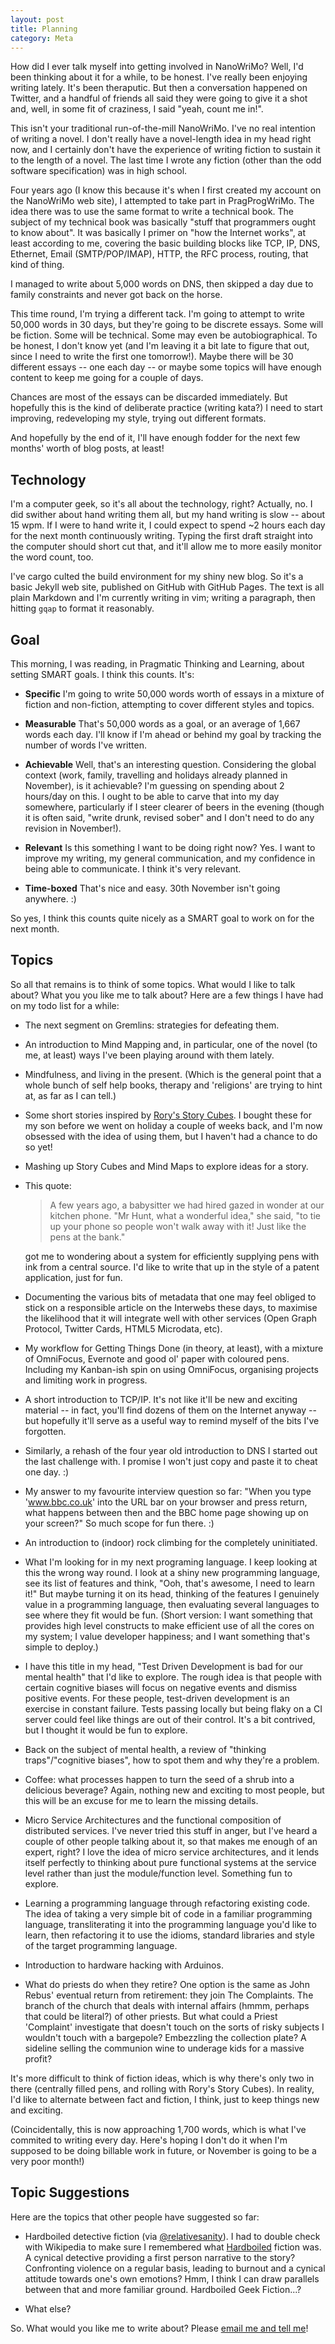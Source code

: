 ```yaml
---
layout: post
title: Planning
category: Meta
---
```

How did I ever talk myself into getting involved in NanoWriMo? Well, I'd been
thinking about it for a while, to be honest. I've really been enjoying writing
lately. It's been theraputic. But then a conversation happened on Twitter, and
a handful of friends all said they were going to give it a shot and, well, in
some fit of craziness, I said "yeah, count me in!".

This isn't your traditional run-of-the-mill NanoWriMo. I've no real intention
of writing a novel. I don't really have a novel-length idea in my head right
now, and I certainly don't have the experience of writing fiction to sustain it
to the length of a novel. The last time I wrote any fiction (other than the odd
software specification) was in high school.

Four years ago (I know this because it's when I first created my account on the
NanoWriMo web site), I attempted to take part in PragProgWriMo. The idea there
was to use the same format to write a technical book. The subject of my
technical book was basically "stuff that programmers ought to know about". It
was basically I primer on "how the Internet works", at least according to me,
covering the basic building blocks like TCP, IP, DNS, Ethernet, Email
(SMTP/POP/IMAP), HTTP, the RFC process, routing, that kind of thing.

I managed to write about 5,000 words on DNS, then skipped a day due to family
constraints and never got back on the horse.

This time round, I'm trying a different tack. I'm going to attempt to write
50,000 words in 30 days, but they're going to be discrete essays. Some will be
fiction. Some will be technical. Some may even be autobiographical. To be
honest, I don't know yet (and I'm leaving it a bit late to figure that out,
since I need to write the first one tomorrow!). Maybe there will be 30
different essays -- one each day -- or maybe some topics will have enough
content to keep me going for a couple of days.

Chances are most of the essays can be discarded immediately. But hopefully this
is the kind of deliberate practice (writing kata?) I need to start improving,
redeveloping my style, trying out different formats.

And hopefully by the end of it, I'll have enough fodder for the next few
months' worth of blog posts, at least!

## Technology

I'm a computer geek, so it's all about the technology, right? Actually, no. I
did swither about hand writing them all, but my hand writing is slow -- about
15 wpm. If I were to hand write it, I could expect to spend ~2 hours each day
for the next month continuously writing. Typing the first draft straight into
the computer should short cut that, and it'll allow me to more easily monitor
the word count, too.

I've cargo culted the build environment for my shiny new blog. So it's a basic
Jekyll web site, published on GitHub with GitHub Pages. The text is all plain
Markdown and I'm currently writing in vim; writing a paragraph, then hitting
`gqap` to format it reasonably.

## Goal

This morning, I was reading, in Pragmatic Thinking and Learning, about setting
SMART goals. I think this counts. It's:

* **Specific** I'm going to write 50,000 words worth of essays in a mixture of
  fiction and non-fiction, attempting to cover different styles and topics.

* **Measurable** That's 50,000 words as a goal, or an average of 1,667 words
  each day. I'll know if I'm ahead or behind my goal by tracking the number of
  words I've written.

* **Achievable** Well, that's an interesting question. Considering the global
  context (work, family, travelling and holidays already planned in November),
  is it achievable? I'm guessing on spending about 2 hours/day on this. I ought
  to be able to carve that into my day somewhere, particularly if I steer
  clearer of beers in the evening (though it is often said, "write drunk,
  revised sober" and I don't need to do any revision in November!).

* **Relevant** Is this something I want to be doing right now? Yes. I want to
  improve my writing, my general communication, and my confidence in being able
  to communicate. I think it's very relevant.

* **Time-boxed** That's nice and easy. 30th November isn't going anywhere. :)

So yes, I think this counts quite nicely as a SMART goal to work on for the
next month.

## Topics

So all that remains is to think of some topics. What would I like to talk
about? What you you like me to talk about? Here are a few things I have had on
my todo list for a while:

* The next segment on Gremlins: strategies for defeating them.

* An introduction to Mind Mapping and, in particular, one of the novel (to me,
  at least) ways I've been playing around with them lately.

* Mindfulness, and living in the present. (Which is the general point that a
  whole bunch of self help books, therapy and 'religions' are trying to hint
  at, as far as I can tell.)

* Some short stories inspired by
  [Rory's Story Cubes](http://www.storycubes.com/). I bought these for my son
  before we went on holiday a couple of weeks back, and I'm now obsessed with
  the idea of using them, but I haven't had a chance to do so yet!

* Mashing up Story Cubes and Mind Maps to explore ideas for a story.

* This quote:

  > A few years ago, a babysitter we had hired gazed in wonder at our kitchen
  > phone. "Mr Hunt, what a wonderful idea," she said, "to tie up your phone so
  > people won't walk away with it! Just like the pens at the bank."

  got me to wondering about a system for efficiently supplying pens with ink
  from a central source. I'd like to write that up in the style of a patent
  application, just for fun.

* Documenting the various bits of metadata that one may feel obliged to stick
  on a responsible article on the Interwebs these days, to maximise the
  likelihood that it will integrate well with other services (Open Graph
  Protocol, Twitter Cards, HTML5 Microdata, etc).

* My workflow for Getting Things Done (in theory, at least), with a mixture of
  OmniFocus, Evernote and good ol' paper with coloured pens. Including my
  Kanban-ish spin on using OmniFocus, organising projects and limiting work in
  progress.

* A short introduction to TCP/IP. It's not like it'll be new and exciting
  material -- in fact, you'll find dozens of them on the Internet anyway -- but
  hopefully it'll serve as a useful way to remind myself of the bits I've
  forgotten.

* Similarly, a rehash of the four year old introduction to DNS I started out
  the last challenge with. I promise I won't just copy and paste it to cheat
  one day. :)

* My answer to my favourite interview question so far: "When you type
  'www.bbc.co.uk' into the URL bar on your browser and press return, what
  happens between then and the BBC home page showing up on your screen?" So
  much scope for fun there. :)

* An introduction to (indoor) rock climbing for the completely uninitiated.

* What I'm looking for in my next programing language. I keep looking at this
  the wrong way round. I look at a shiny new programming language, see its list
  of features and think, "Ooh, that's awesome, I need to learn it!" But maybe
  turning it on its head, thinking of the features I genuinely value in a
  programming language, then evaluating several languages to see where they fit
  would be fun. (Short version: I want something that provides high level
  constructs to make efficient use of all the cores on my system; I value
  developer happiness; and I want something that's simple to deploy.)

* I have this title in my head, "Test Driven Development is bad for our mental
  health" that I'd like to explore. The rough idea is that people with certain
  cognitive biases will focus on negative events and dismiss positive events.
  For these people, test-driven development is an exercise in constant failure.
  Tests passing locally but being flaky on a CI server could feel like things
  are out of their control. It's a bit contrived, but I thought it would be fun
  to explore.

* Back on the subject of mental health, a review of "thinking traps"/"cognitive
  biases", how to spot them and why they're a problem.

* Coffee: what processes happen to turn the seed of a shrub into a delicious
  beverage? Again, nothing new and exciting to most people, but this will be an
  excuse for me to learn the missing details.

* Micro Service Architectures and the functional composition of distributed
  services. I've never tried this stuff in anger, but I've heard a couple of
  other people talking about it, so that makes me enough of an expert, right? I
  love the idea of micro service architectures, and it lends itself perfectly
  to thinking about pure functional systems at the service level rather than
  just the module/function level. Something fun to explore.

* Learning a programming language through refactoring existing code. The idea
  of taking a very simple bit of code in a familiar programming language,
  transliterating it into the programming language you'd like to learn, then
  refactoring it to use the idioms, standard libraries and style of the target
  programming language.

* Introduction to hardware hacking with Arduinos.

* What do priests do when they retire? One option is the same as John Rebus'
  eventual return from retirement: they join The Complaints. The branch of the
  church that deals with internal affairs (hmmm, perhaps that could be
  literal?) of other priests. But what could a Priest 'Complaint' investigate
  that doesn't touch on the sorts of risky subjects I wouldn't touch with a
  bargepole? Embezzling the collection plate? A sideline selling the communion
  wine to underage kids for a massive profit?

It's more difficult to think of fiction ideas, which is why there's only two in
there (centrally filled pens, and rolling with Rory's Story Cubes). In reality,
I'd like to alternate between fact and fiction, I think, just to keep things
new and exciting.

(Coincidentally, this is now approaching 1,700 words, which is what I've
commited to writing every day. Here's hoping I don't do it when I'm supposed to
be doing billable work in future, or November is going to be a very poor
month!)

## Topic Suggestions

Here are the topics that other people have suggested so far:

* Hardboiled detective fiction
  (via [@relativesanity](https://twitter.com/relativesanity)). I had to double
  check with Wikipedia to make sure I remembered what
  [Hardboiled](http://en.wikipedia.org/wiki/Hardboiled) fiction was. A cynical
  detective providing a first person narrative to the story? Confronting
  violence on a regular basis, leading to burnout and a cynical attitude
  towards one's own emotions? Hmm, I think I can draw parallels between that
  and more familiar ground. Hardboiled Geek Fiction...?

* What else?

So. What would you like me to write about? Please
[email me and tell me](mailto:mathie@woss.name?subject=Topic%20for%20NanoWriMo)!
